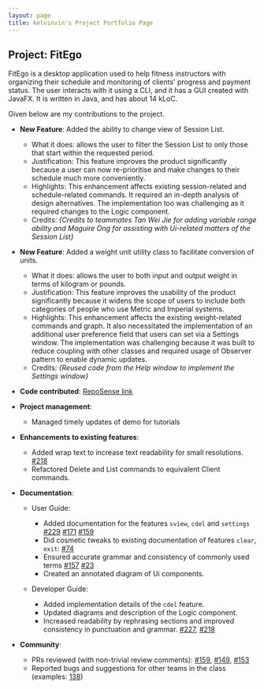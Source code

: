 ```yaml
---
layout: page
title: kelvinvin's Project Portfolio Page
---
```


## Project: FitEgo

FitEgo is a desktop application used to help fitness instructors with organizing their schedule and monitoring of clients' progress and payment status. 
The user interacts with it using a CLI, and it has a GUI created with JavaFX. It is written in Java, and has about 14 kLoC.

Given below are my contributions to the project.

* **New Feature**: Added the ability to change view of Session List.
  * What it does: allows the user to filter the Session List to only those that start within the requested period.
  * Justification: This feature improves the product significantly because a user can now re-prioritise and make changes to their schedule much more conveniently.
  * Highlights: This enhancement affects existing session-related and schedule-related commands. It required an in-depth analysis of design alternatives. The implementation too was challenging as it required changes to the Logic component.
  * Credits: *{Credits to teammates Tan Wei Jie for adding variable range ability and Maguire Ong for assisting with Ui-related matters of the Session List}*

* **New Feature**: Added a weight unit utility class to facilitate conversion of units.
  * What it does: allows the user to both input and output weight in terms of kilogram or pounds.
  * Justification: This feature improves the usability of the product significantly because it widens the scope of users to include both categories of people who use Metric and Imperial systems.
  * Highlights: This enhancement affects the existing weight-related commands and graph. 
    It also necessitated the implementation of an additional user preference field that users can set via a Settings window. 
    The implementation was challenging because it was built to reduce coupling with other classes and required usage of Observer pattern to enable dynamic updates.
  * Credits: *{Reused code from the Help window to implement the Settings window}*

* **Code contributed**: [RepoSense link](https://nus-cs2103-ay2021s1.github.io/tp-dashboard/#breakdown=true&search=kelvinvin&sort=groupTitle&sortWithin=title&since=2020-08-14&timeframe=commit&mergegroup=&groupSelect=groupByRepos&checkedFileTypes=docs~functional-code~test-code~other&tabOpen=true&tabType=authorship&tabAuthor=kelvinvin&tabRepo=AY2021S1-CS2103T-T13-3%2Ftp%5Bmaster%5D&authorshipIsMergeGroup=false&authorshipFileTypes=docs~functional-code~test-code)

* **Project management**:
  * Managed timely updates of demo for tutorials

* **Enhancements to existing features**:
  * Added wrap text to increase text readability for small resolutions. [\#218](https://github.com/AY2021S1-CS2103T-T13-3/tp/pull/218)
  * Refactored Delete and List commands to equivalent Client commands.
  
* **Documentation**:
  * User Guide:
    * Added documentation for the features `sview`, `cdel` and `settings` [\#229](https://github.com/AY2021S1-CS2103T-T13-3/tp/pull/229) [\#171](https://github.com/AY2021S1-CS2103T-T13-3/tp/pull/171) [\#159](https://github.com/AY2021S1-CS2103T-T13-3/tp/pull/159) 
    * Did cosmetic tweaks to existing documentation of features `clear`, `exit`: [\#74]()
    * Ensured accurate grammar and consistency of commonly used terms [\#157](https://github.com/AY2021S1-CS2103T-T13-3/tp/pull/157) [\#23](https://github.com/AY2021S1-CS2103T-T13-3/tp/pull/23)
    * Created an annotated diagram of Ui components.

  * Developer Guide:
    * Added implementation details of the `cdel` feature.
    * Updated diagrams and description of the Logic component.
    * Increased readability by rephrasing sections and improved consistency in punctuation and grammar. [\#227](https://github.com/AY2021S1-CS2103T-T13-3/tp/pull/227), [\#218](https://github.com/AY2021S1-CS2103T-T13-3/tp/pull/218)

* **Community**:
  * PRs reviewed (with non-trivial review comments): [\#159](https://github.com/AY2021S1-CS2103T-T13-3/tp/pull/159), [\#149](https://github.com/AY2021S1-CS2103T-T13-3/tp/pull/149), [\#153](https://github.com/AY2021S1-CS2103T-T13-3/tp/pull/153)
  * Reported bugs and suggestions for other teams in the class (examples: [138](https://github.com/AY2021S1-CS2103T-T13-3/tp/pull/138))
